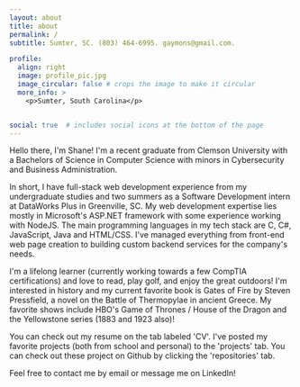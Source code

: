 ```yaml
---
layout: about
title: about
permalink: /
subtitle: Sumter, SC. (803) 464-6995. gaymons@gmail.com.

profile:
  align: right
  image: profile_pic.jpg
  image_circular: false # crops the image to make it circular
  more_info: >
    <p>Sumter, South Carolina</p>


social: true  # includes social icons at the bottom of the page
---
```


Hello there, I'm Shane! I'm a recent graduate from Clemson University with a Bachelors of Science in Computer Science with minors in Cybersecurity and Business Administration. 

In short, I have full-stack web development experience from my undergraduate studies and two summers as a Software Development intern at DataWorks Plus in Greenville, SC. My web development expertise lies mostly in Microsoft's ASP.NET framework with some experience working with NodeJS. The main programming languages in my tech stack are C, C#, JavaScript, Java and HTML/CSS. I've managed everything from front-end web page creation to building custom backend services for the company's needs. 

I'm a lifelong learner (currently working towards a few CompTIA certifications) and love to read, play golf, and enjoy the great outdoors! I'm interested in history and my current favorite book is Gates of Fire by Steven Pressfield, a novel on the Battle of Thermopylae in ancient Greece. My favorite shows include HBO's Game of Thrones / House of the Dragon and the Yellowstone series (1883 and 1923 also)!

You can check out my resume on the tab labeled 'CV'. I've posted my favorite projects (both from school and personal) to the 'projects' tab. You can check out these project on Github by clicking the 'repositories' tab.


Feel free to contact me by email or message me on LinkedIn!
